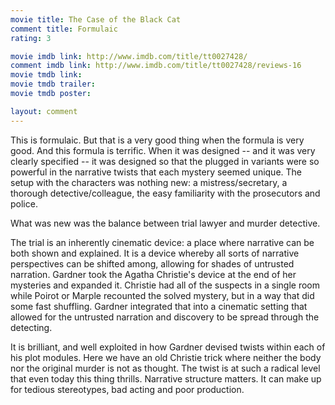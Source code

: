 ```yaml
---
movie title: The Case of the Black Cat
comment title: Formulaic
rating: 3

movie imdb link: http://www.imdb.com/title/tt0027428/
comment imdb link: http://www.imdb.com/title/tt0027428/reviews-16
movie tmdb link: 
movie tmdb trailer: 
movie tmdb poster: 

layout: comment
---
```


This is formulaic. But that is a very good thing when the formula is very good. And this formula is terrific. When it was designed -- and it was very clearly specified -- it was designed so that the plugged in variants were so powerful in the narrative twists that each mystery seemed unique. The setup with the characters was nothing new: a mistress/secretary, a thorough detective/colleague, the easy familiarity with the prosecutors and police.

What was new was the balance between trial lawyer and murder detective. 

The trial is an inherently cinematic device: a place where narrative can be both shown and explained. It is a device whereby all sorts of narrative perspectives can be shifted among, allowing for shades of untrusted narration. Gardner took the Agatha Christie's device at the end of her mysteries and expanded it. Christie had all of the suspects in a single room while Poirot or Marple recounted the solved mystery, but in a way that did some fast shuffling. Gardner integrated that into a cinematic setting that allowed for the untrusted narration and discovery to be spread through the detecting.

It is brilliant, and well exploited in how Gardner devised twists within each of his plot modules. Here we have an old Christie trick where neither the body nor the original murder is not as thought. The twist is at such a radical level that even today this thing thrills. Narrative structure matters. It can make up for tedious stereotypes, bad acting and poor production.